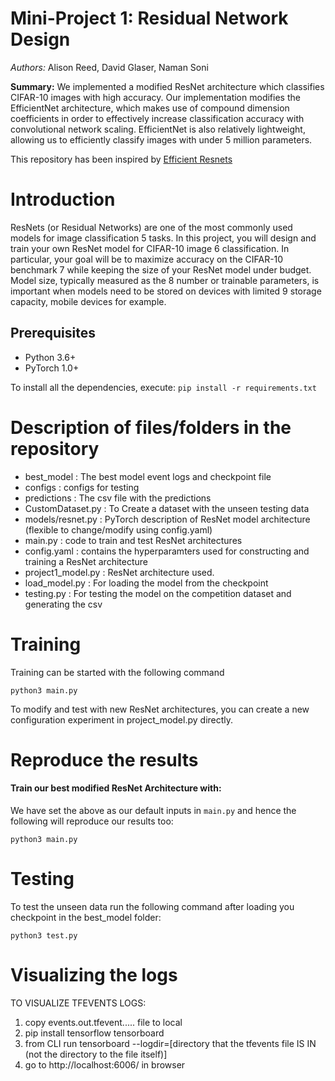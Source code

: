 # Mini-Project 1: Residual Network Design 
*Authors:* Alison Reed, David Glaser, Naman Soni

**Summary:** We implemented a modified ResNet architecture which classifies CIFAR-10 images with high accuracy. Our implementation modifies the EfficientNet architecture, which makes use of compound dimension coefficients in order to effectively increase classification accuracy with convolutional network scaling. EfficientNet is also relatively lightweight, allowing us to efficiently classify images with under 5 million parameters.

This repository has been inspired by [Efficient Resnets](https://github.com/Nikunj-Gupta/Efficient_ResNets)

# Introduction 
ResNets (or Residual Networks) are one of the most commonly used models for image classification
5 tasks. In this project, you will design and train your own ResNet model for CIFAR-10 image
6 classification. In particular, your goal will be to maximize accuracy on the CIFAR-10 benchmark
7 while keeping the size of your ResNet model under budget. Model size, typically measured as the
8 number or trainable parameters, is important when models need to be stored on devices with limited
9 storage capacity, mobile devices for example. 

## Prerequisites
- Python 3.6+
- PyTorch 1.0+

To install all the dependencies, execute: `pip install -r requirements.txt`

# Description of files/folders in the repository 
- best_model : The best model event logs and checkpoint file
- configs : configs for testing
- predictions : The csv file with the predictions
- CustomDataset.py : To Create a dataset with the unseen testing data
- models/resnet.py : PyTorch description of ResNet model architecture (flexible to change/modify using config.yaml) 
- main.py : code to train and test ResNet architectures 
- config.yaml : contains the hyperparamters used for constructing and training a ResNet architecture 
- project1_model.py : ResNet architecture used.
- load_model.py : For loading the model from the checkpoint
- testing.py : For testing the model on the competition dataset and generating the csv

# Training
Training can be started with the following command
```
python3 main.py  
```
To modify and test with new ResNet architectures, you can create a new configuration experiment in project_model.py directly.

# Reproduce the results 

#### Train our best modified ResNet Architecture with: 
We have set the above as our default inputs in `main.py` and hence the following will reproduce our results too:
```
python3 main.py 
```
# Testing
To test the unseen data run the following command after loading you checkpoint in the best_model folder:
```
python3 test.py 
```


# Visualizing the logs
TO VISUALIZE TFEVENTS LOGS:
1. copy events.out.tfevent..... file to local
2. pip install tensorflow tensorboard
3. from CLI run tensorboard --logdir=[directory that the tfevents file IS IN (not the directory to the file itself)]
4. go to http://localhost:6006/ in browser
